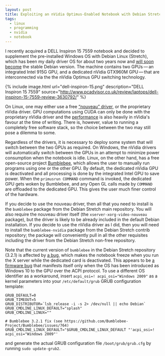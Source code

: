 ```yaml
---
layout: post
title: Exploiting an nVidia Optimus-Enabled Notebook with Debian Stretch
tags:
  - linux
  - programming
  - nvidia
  - notebook
---
```


I recently acquired a DELL Inspiron 15 7559 notebook and decided to supplement
the pre-installed Windows OS with Debian Linux (Stretch), which has been my
daily driver OS for about two years now and [will soon become][stretch] the
stable Debian version. The machine contains two GPUs&thinsp;—&thinsp;an integrated Intel 915G
GPU, and a dedicated nVidia GTX960M GPU&thinsp;—&thinsp;that are interconnected via the the
nVidia Optimus GPU switching technology.

{% include image.html url="dell-inspiron-15.png"
   description="DELL Inspiron 15 7559"
   source="http://www.pcadvisor.co.uk/review/laptops/dell-inspiron-15-7559-review-3630792/" %}

On Linux, one may either use a free [“nouveau” driver][nouveau], or the
proprietary nVidia driver. GPU computations using CUDA can only be done with
the proprietary nVidia driver and the [performance][perf] is also heavily in
nVidia's favour at the time of writing. There is, however, value to running a
completely free software stack, so the choice between the two may still pose
a dilemma to some.

Regardless of the drivers, it is necessary to deploy some system that will
switch between the two GPUs as required. On Windows, the nVidia drivers will
automatically switch between the GPUs in an attempt to minimize power
consumption when the notebook is idle. Linux, on the other hand, has a free
open-source project [Bumblebee][], which allows the user to manually run
programs using one or the other GPU. By default, the dedicated nVidia GPU is
deactivated and all processing is done by the integrated Intel GPU to save
power. When the `primusrun COMMAND` command is invoked, the dedicated GPU gets
woken by Bumblebee, and any Open GL calls made by `COMMAND` are offloaded to
the dedicated GPU. This gives the user much finer control of the hardware.

If you decide to use the nouveau driver, then all that you need to install is the
`bumblebee` package from the Debian Stretch main repository. You will also require
the nouveau driver itself (the `xserver-xorg-video-nouveau` package), but the
driver is likely to be already included in the default Debian installation. If
you decide to use the nVidia driver as I did, then you will need to install the
`bumblebee-nvidia` package from the Debian Stretch contrib repository; the
package will conveniently pull in all the other requisites including the driver
from the Debian Stretch non-free repository.

Note that the current version of `bumblebee` in the Debian Stretch repository
(3.2.1) is affected by [a bug][], which makes the notebook freeze when you run
the X server while the dedicated card is deactivated. This appears to be [a
firmware bug][] that manifests itself only when the OS has been introduced as
Windows 10 to the GPU over the ACPI protocol. To use a different OS identifier
as a workaround, insert `acpi_osi=! acpi_osi="Windows 2009"` as a kernel
parameters into your `/etc/default/grub` GRUB configuration template:

```
GRUB_DEFAULT=0
GRUB_TIMEOUT=5
GRUB_DISTRIBUTOR=`lsb_release -i -s 2> /dev/null || echo Debian`
GRUB_CMDLINE_LINUX_DEFAULT="splash"
GRUB_CMDLINE_LINUX=""

# Bumblebee 3.2.1 fix (see https://github.com/Bumblebee-Project/Bumblebee/issues/764)
GRUB_CMDLINE_LINUX_DEFAULT="$GRUB_CMDLINE_LINUX_DEFAULT "'acpi_osi=! acpi_osi="Windows 2009"'
```

and generate the actual GRUB configuration file `/boot/grub/grub.cfg` by
running `sudo update-grub2`.

 [perf]: http://www.phoronix.com/scan.php?page=article&item=nvidia_2d_openclose "Linux 2D Performance: Nouveau vs. NVIDIA"
 [Bumblebee]: http://bumblebee-project.org/ "Bumblebee - NVIDIA Optimus support for Linux!"
 [a bug]: https://github.com/Bumblebee-Project/Bumblebee/issues/764 "Laptop freezes when starting X11 and discrete graphics are OFF"
 [a firmware bug]: https://bugzilla.kernel.org/show_bug.cgi?id=156341 "Nvidia fails to power on again, resulting in AML_INFINITE_LOOP/lockups (multiple laptops affected)"
 [stretch]: https://wiki.debian.org/DebianStretch "DebianStretch"
 [nouveau]: https://nouveau.freedesktop.org/wiki/ "Nouveau: Accelerated Open Source driver for nVidia cards"
